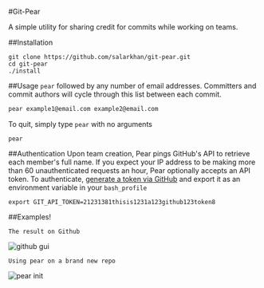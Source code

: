#Git-Pear

A simple utility for sharing credit for commits while working on teams.

##Installation
```
git clone https://github.com/salarkhan/git-pear.git
cd git-pear
./install
```

##Usage
```pear``` followed by any number of email addresses.
Committers and commit authors will cycle through this list between each commit.

``` bash
pear example1@email.com example2@email.com
```

To quit, simply type `pear` with no arguments
```
pear
```

##Authentication
Upon team creation, Pear pings GitHub's API to retrieve each member's full name. 
If you expect your IP address to be making more than 60 unauthenticated requests an hour, Pear optionally accepts an  API token. To authenticate, [generate a token via GitHub](https://help.github.com/articles/creating-an-access-token-for-command-line-use) and export it as an environment variable in your `bash_profile`
```
export GIT_API_TOKEN=21231381thisis1231a123github123token8
```


##Examples!
```
The result on Github 
```
![github gui](https://cloud.githubusercontent.com/assets/3118416/4260962/539cbe56-3b57-11e4-8ffd-3cef13ac32cb.png)

```
Using pear on a brand new repo
```
![pear init](https://cloud.githubusercontent.com/assets/3118416/4260961/417ac312-3b57-11e4-9724-634c2b75f134.png)
